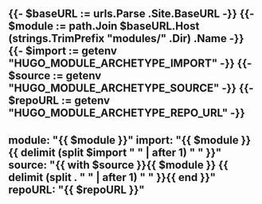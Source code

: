 {{- $baseURL := urls.Parse .Site.BaseURL -}}
{{- $module := path.Join $baseURL.Host (strings.TrimPrefix "modules/" .Dir) .Name -}}
{{- $import := getenv "HUGO_MODULE_ARCHETYPE_IMPORT" -}}
{{- $source := getenv "HUGO_MODULE_ARCHETYPE_SOURCE" -}}
{{- $repoURL := getenv "HUGO_MODULE_ARCHETYPE_REPO_URL" -}}
---
module: "{{ $module }}"
import: "{{ $module }} {{ delimit (split $import " " | after 1) " " }}"
source: "{{ with $source }}{{ $module }} {{ delimit (split . " " | after 1) " " }}{{ end }}"
repoURL: "{{ $repoURL }}"
---

